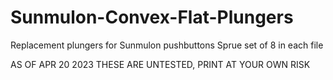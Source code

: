 # Sunmulon-Convex-Flat-Plungers
Replacement plungers for Sunmulon pushbuttons
Sprue set of 8 in each file

AS OF APR 20 2023 THESE ARE UNTESTED, PRINT AT YOUR OWN RISK

